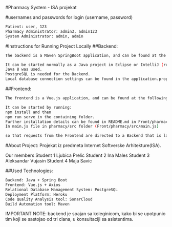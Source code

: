 
#Pharmacy System - ISA projekat

#usernames and passwords for login (username, password)
```bash
Patient: user, 123
Pharmacy Administrator: admin3, admin123
System Administrator: admin, admin
```
#Instructions for Running Project Locally
##Backend:
```bash
The backend is a Maven SpringBoot application, and can be found at the following link https://github.com/birdpersson/isa.

It can be started normally as a Java project in Eclipse or IntelliJ (run SpringSecurityExampleApplication.java as Java Application).
Java 8 was used.
PostgreSQL is needed for the Backend.
Local database connection settings can be found in the application.properties file (src/main/resources/application.properties):
```

##Frontend:
```bash
The frontend is a Vue.js application, and can be found at the following link https://github.com/ljukip/isa-2021-isa-front-vue.

It can be started by running:
npm install and then
npm run serve in the containing folder.
Further installation details can be found in README.md in Front/pharmacy.
In main.js file in pharmacy/src folder (Front/pharmacy/src/main.js)

so that requests from the Frontend are directed to a Backend that is launched locally and not to one that was deployed on Heroku.
```

#About Project:
Projekat iz predmeta Internet Softverske Arhitekture(ISA).

Our members
Student 1	Ljubica Prelic
Student 2	Ina Males
Student 3	Aleksandar Vujasin
Student 4	Maja Savic


##Used Technologies:
```bash
Backend: Java + Spring Boot
Frontend: Vue.js + Axios
Relational Database Management System: PostgreSQL
Deployment Platform: Heroku
Code Quality Analysis tool: SonarCloud
Build Automation tool: Maven
```
IMPORTANT NOTE: backend je spajan sa koleginicom, kako bi se upotpunio tim koji se sastojao od tri clana, u konsultaciji sa asistentima.

